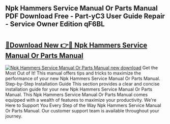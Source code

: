 ## Npk Hammers Service Manual Or Parts Manual PDF Download Free - Part-yC3 User Guide Repair - Service Owner Edition qF6BL

# <h2><a href="http://bc84725.oget.top/?id=Npk+Hammers+Service+Manual+Or+Parts+Manual">🔗Download New 👉🔴 Npk Hammers Service Manual Or Parts Manual</a></h2>

[![Npk Hammers Service Manual Or Parts Manual new download](https://i.imgur.com/5g1atiW.png)](http://bc84725.oget.top/?id=Npk+Hammers+Service+Manual+Or+Parts+Manual)
Get the Most Out of It! This manual offers tips and tricks to maximize the performance of your new Npk Hammers Service Manual Or Parts Manual. Step-by-Step Installation Guide This section provides a clear and concise installation guide for your new Npk Hammers Service Manual Or Parts Manual. This Npk Hammers Service Manual Or Parts Manual comes equipped with a wealth of features to maximize your productivity. We're Here to Support You Every Step of the Way Npk Hammers Service Manual Or Parts Manual. Our customer support team is available throughout your journey.

